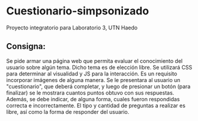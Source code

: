 # Cuestionario-simpsonizado
Proyecto integratorio para Laboratorio 3, UTN Haedo

## Consigna:

Se pide armar una página web que permita evaluar el conocimiento del usuario sobre algún tema. Dicho tema es de elección libre.
Se utilizará CSS para determinar al visualidad y JS para la interacción. Es un requisito incorporar imágenes de alguna manera.
Se le presentara al usuario un "cuestionario", que deberá completar, y luego de presionar un botón (para finalizar) se le mostrara cuantos puntos obtuvo con sus respuestas.  Además, se debe indicar, de alguna forma, cuales fueron respondidas correcta e incorrectamente.
El tipo y cantidad de preguntas a realizar es libre, así como la forma de responder del usuario.
